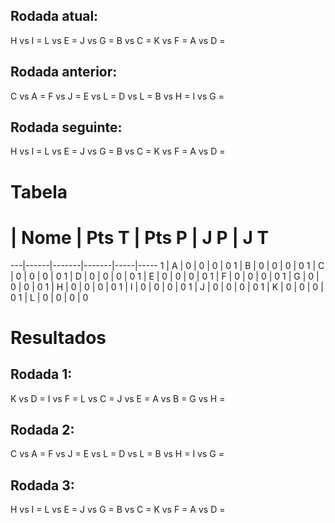 ## Rodada atual:
H vs I = 
L vs E = 
J vs G = 
B vs C = 
K vs F = 
A vs D = 

## Rodada anterior:
C vs A = 
F vs J = 
E vs L = 
D vs L = 
B vs H = 
I vs G = 

## Rodada seguinte:
H vs I = 
L vs E = 
J vs G = 
B vs C = 
K vs F = 
A vs D = 

# Tabela
 # | Nome | Pts T | Pts P | J P | J T 
---|------|-------|-------|-----|-----
 1 | A | 0 | 0 | 0 | 0 
 1 | B | 0 | 0 | 0 | 0 
 1 | C | 0 | 0 | 0 | 0 
 1 | D | 0 | 0 | 0 | 0 
 1 | E | 0 | 0 | 0 | 0 
 1 | F | 0 | 0 | 0 | 0 
 1 | G | 0 | 0 | 0 | 0 
 1 | H | 0 | 0 | 0 | 0 
 1 | I | 0 | 0 | 0 | 0 
 1 | J | 0 | 0 | 0 | 0 
 1 | K | 0 | 0 | 0 | 0 
 1 | L | 0 | 0 | 0 | 0 

# Resultados
## Rodada 1:
K vs D = 
I vs F = 
L vs C = 
J vs E = 
A vs B = 
G vs H = 

## Rodada 2:
C vs A = 
F vs J = 
E vs L = 
D vs L = 
B vs H = 
I vs G = 

## Rodada 3:
H vs I = 
L vs E = 
J vs G = 
B vs C = 
K vs F = 
A vs D = 

